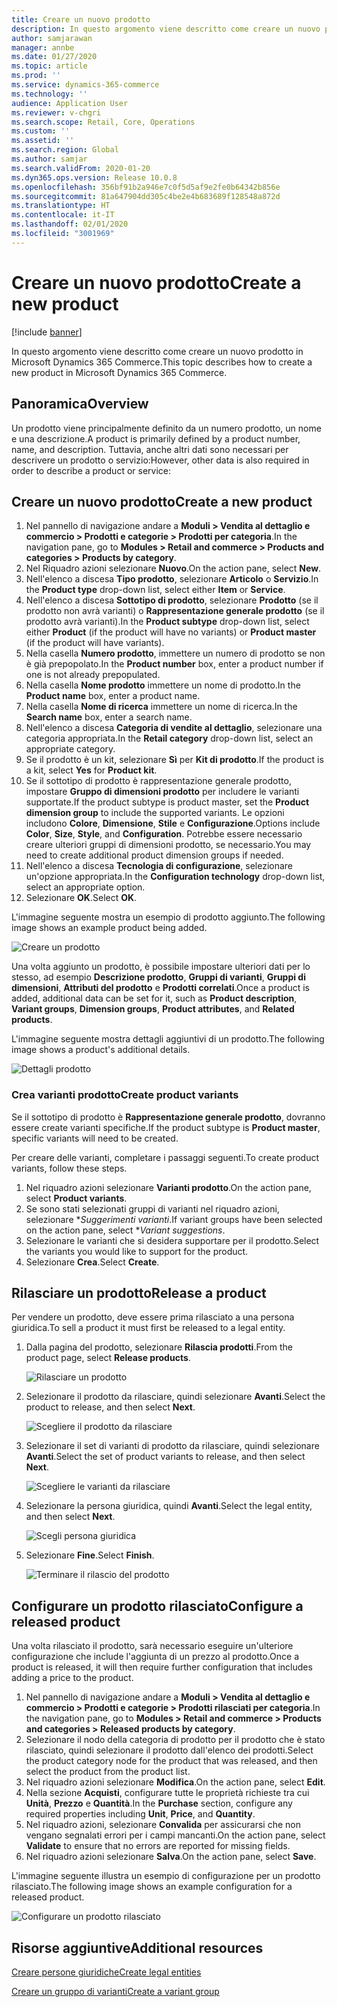 ```yaml
---
title: Creare un nuovo prodotto
description: In questo argomento viene descritto come creare un nuovo prodotto in Microsoft Dynamics 365 Commerce.
author: samjarawan
manager: annbe
ms.date: 01/27/2020
ms.topic: article
ms.prod: ''
ms.service: dynamics-365-commerce
ms.technology: ''
audience: Application User
ms.reviewer: v-chgri
ms.search.scope: Retail, Core, Operations
ms.custom: ''
ms.assetid: ''
ms.search.region: Global
ms.author: samjar
ms.search.validFrom: 2020-01-20
ms.dyn365.ops.version: Release 10.0.8
ms.openlocfilehash: 356bf91b2a946e7c0f5d5af9e2fe0b64342b856e
ms.sourcegitcommit: 81a647904dd305c4be2e4b683689f128548a872d
ms.translationtype: HT
ms.contentlocale: it-IT
ms.lasthandoff: 02/01/2020
ms.locfileid: "3001969"
---
```

# <a name="create-a-new-product"></a><span data-ttu-id="0d11c-103">Creare un nuovo prodotto</span><span class="sxs-lookup"><span data-stu-id="0d11c-103">Create a new product</span></span>


[!include [banner](includes/banner.md)]

<span data-ttu-id="0d11c-104">In questo argomento viene descritto come creare un nuovo prodotto in Microsoft Dynamics 365 Commerce.</span><span class="sxs-lookup"><span data-stu-id="0d11c-104">This topic describes how to create a new product in Microsoft Dynamics 365 Commerce.</span></span>

## <a name="overview"></a><span data-ttu-id="0d11c-105">Panoramica</span><span class="sxs-lookup"><span data-stu-id="0d11c-105">Overview</span></span>

<span data-ttu-id="0d11c-106">Un prodotto viene principalmente definito da un numero prodotto, un nome e una descrizione.</span><span class="sxs-lookup"><span data-stu-id="0d11c-106">A product is primarily defined by a product number, name, and description.</span></span> <span data-ttu-id="0d11c-107">Tuttavia, anche altri dati sono necessari per descrivere un prodotto o servizio:</span><span class="sxs-lookup"><span data-stu-id="0d11c-107">However, other data is also required in order to describe a product or service:</span></span>

## <a name="create-a-new-product"></a><span data-ttu-id="0d11c-108">Creare un nuovo prodotto</span><span class="sxs-lookup"><span data-stu-id="0d11c-108">Create a new product</span></span>

1. <span data-ttu-id="0d11c-109">Nel pannello di navigazione andare a **Moduli \> Vendita al dettaglio e commercio \> Prodotti e categorie \> Prodotti per categoria**.</span><span class="sxs-lookup"><span data-stu-id="0d11c-109">In the navigation pane, go to **Modules \> Retail and commerce \> Products and categories \> Products by category**.</span></span>
1. <span data-ttu-id="0d11c-110">Nel Riquadro azioni selezionare **Nuovo**.</span><span class="sxs-lookup"><span data-stu-id="0d11c-110">On the action pane, select **New**.</span></span>
1. <span data-ttu-id="0d11c-111">Nell'elenco a discesa **Tipo prodotto**, selezionare **Articolo** o **Servizio**.</span><span class="sxs-lookup"><span data-stu-id="0d11c-111">In the **Product type** drop-down list, select either **Item** or **Service**.</span></span>
1. <span data-ttu-id="0d11c-112">Nell'elenco a discesa **Sottotipo di prodotto**, selezionare **Prodotto** (se il prodotto non avrà varianti) o **Rappresentazione generale prodotto** (se il prodotto avrà varianti).</span><span class="sxs-lookup"><span data-stu-id="0d11c-112">In the **Product subtype** drop-down list, select either **Product** (if the product will have no variants) or **Product master** (if the product will have variants).</span></span>
1. <span data-ttu-id="0d11c-113">Nella casella **Numero prodotto**, immettere un numero di prodotto se non è già prepopolato.</span><span class="sxs-lookup"><span data-stu-id="0d11c-113">In the **Product number** box, enter a product number if one is not already prepopulated.</span></span>
1. <span data-ttu-id="0d11c-114">Nella casella **Nome prodotto** immettere un nome di prodotto.</span><span class="sxs-lookup"><span data-stu-id="0d11c-114">In the **Product name** box, enter a product name.</span></span>
1. <span data-ttu-id="0d11c-115">Nella casella **Nome di ricerca** immettere un nome di ricerca.</span><span class="sxs-lookup"><span data-stu-id="0d11c-115">In the **Search name** box, enter a search name.</span></span>
1. <span data-ttu-id="0d11c-116">Nell'elenco a discesa **Categoria di vendite al dettaglio**, selezionare una categoria appropriata.</span><span class="sxs-lookup"><span data-stu-id="0d11c-116">In the **Retail category** drop-down list, select an appropriate category.</span></span>
1. <span data-ttu-id="0d11c-117">Se il prodotto è un kit, selezionare **Sì** per **Kit di prodotto**.</span><span class="sxs-lookup"><span data-stu-id="0d11c-117">If the product is a kit, select **Yes** for **Product kit**.</span></span>
1. <span data-ttu-id="0d11c-118">Se il sottotipo di prodotto è rappresentazione generale prodotto, impostare **Gruppo di dimensioni prodotto** per includere le varianti supportate.</span><span class="sxs-lookup"><span data-stu-id="0d11c-118">If the product subtype is product master, set the **Product dimension group** to include the supported variants.</span></span> <span data-ttu-id="0d11c-119">Le opzioni includono **Colore**, **Dimensione**, **Stile** e **Configurazione**.</span><span class="sxs-lookup"><span data-stu-id="0d11c-119">Options include **Color**, **Size**, **Style**, and **Configuration**.</span></span> <span data-ttu-id="0d11c-120">Potrebbe essere necessario creare ulteriori gruppi di dimensioni prodotto, se necessario.</span><span class="sxs-lookup"><span data-stu-id="0d11c-120">You may need to create additional product dimension groups if needed.</span></span>
1. <span data-ttu-id="0d11c-121">Nell'elenco a discesa **Tecnologia di configurazione**, selezionare un'opzione appropriata.</span><span class="sxs-lookup"><span data-stu-id="0d11c-121">In the **Configuration technology** drop-down list, select an appropriate option.</span></span>
1. <span data-ttu-id="0d11c-122">Selezionare **OK**.</span><span class="sxs-lookup"><span data-stu-id="0d11c-122">Select **OK**.</span></span>

<span data-ttu-id="0d11c-123">L'immagine seguente mostra un esempio di prodotto aggiunto.</span><span class="sxs-lookup"><span data-stu-id="0d11c-123">The following image shows an example product being added.</span></span>

![Creare un prodotto](media/create-new-product.png)

<span data-ttu-id="0d11c-125">Una volta aggiunto un prodotto, è possibile impostare ulteriori dati per lo stesso, ad esempio **Descrizione prodotto**, **Gruppi di varianti**, **Gruppi di dimensioni**, **Attributi del prodotto** e **Prodotti correlati**.</span><span class="sxs-lookup"><span data-stu-id="0d11c-125">Once a product is added, additional data can be set for it, such as **Product description**, **Variant groups**, **Dimension groups**, **Product attributes**, and **Related products**.</span></span>

<span data-ttu-id="0d11c-126">L'immagine seguente mostra dettagli aggiuntivi di un prodotto.</span><span class="sxs-lookup"><span data-stu-id="0d11c-126">The following image shows a product's additional details.</span></span>

![Dettagli prodotto](media/create-new-product-2.png)

### <a name="create-product-variants"></a><span data-ttu-id="0d11c-128">Crea varianti prodotto</span><span class="sxs-lookup"><span data-stu-id="0d11c-128">Create product variants</span></span>

<span data-ttu-id="0d11c-129">Se il sottotipo di prodotto è **Rappresentazione generale prodotto**, dovranno essere create varianti specifiche.</span><span class="sxs-lookup"><span data-stu-id="0d11c-129">If the product subtype is **Product master**, specific variants will need to be created.</span></span> 

<span data-ttu-id="0d11c-130">Per creare delle varianti, completare i passaggi seguenti.</span><span class="sxs-lookup"><span data-stu-id="0d11c-130">To create product variants, follow these steps.</span></span>

1. <span data-ttu-id="0d11c-131">Nel riquadro azioni selezionare **Varianti prodotto**.</span><span class="sxs-lookup"><span data-stu-id="0d11c-131">On the action pane, select **Product variants**.</span></span>
1. <span data-ttu-id="0d11c-132">Se sono stati selezionati gruppi di varianti nel riquadro azioni, selezionare \**Suggerimenti varianti*.</span><span class="sxs-lookup"><span data-stu-id="0d11c-132">If variant groups have been selected on the action pane, select \**Variant suggestions*.</span></span>
1. <span data-ttu-id="0d11c-133">Selezionare le varianti che si desidera supportare per il prodotto.</span><span class="sxs-lookup"><span data-stu-id="0d11c-133">Select the variants you would like to support for the product.</span></span>
1. <span data-ttu-id="0d11c-134">Selezionare **Crea**.</span><span class="sxs-lookup"><span data-stu-id="0d11c-134">Select **Create**.</span></span>

## <a name="release-a-product"></a><span data-ttu-id="0d11c-135">Rilasciare un prodotto</span><span class="sxs-lookup"><span data-stu-id="0d11c-135">Release a product</span></span>

<span data-ttu-id="0d11c-136">Per vendere un prodotto, deve essere prima rilasciato a una persona giuridica.</span><span class="sxs-lookup"><span data-stu-id="0d11c-136">To sell a product it must first be released to a legal entity.</span></span>

1. <span data-ttu-id="0d11c-137">Dalla pagina del prodotto, selezionare **Rilascia prodotti**.</span><span class="sxs-lookup"><span data-stu-id="0d11c-137">From the product page, select **Release products**.</span></span>

    ![Rilasciare un prodotto](media/create-new-product-3.png)

1. <span data-ttu-id="0d11c-139">Selezionare il prodotto da rilasciare, quindi selezionare **Avanti**.</span><span class="sxs-lookup"><span data-stu-id="0d11c-139">Select the product to release, and then select **Next**.</span></span>

    ![Scegliere il prodotto da rilasciare](media/create-new-product-4.png)

1. <span data-ttu-id="0d11c-141">Selezionare il set di varianti di prodotto da rilasciare, quindi selezionare **Avanti**.</span><span class="sxs-lookup"><span data-stu-id="0d11c-141">Select the set of product variants to release, and then select **Next**.</span></span>

    ![Scegliere le varianti da rilasciare](media/create-new-product-5.png)

1. <span data-ttu-id="0d11c-143">Selezionare la persona giuridica, quindi **Avanti**.</span><span class="sxs-lookup"><span data-stu-id="0d11c-143">Select the legal entity, and then select **Next**.</span></span>

    ![Scegli persona giuridica](media/create-new-product-6.png)

1. <span data-ttu-id="0d11c-145">Selezionare **Fine**.</span><span class="sxs-lookup"><span data-stu-id="0d11c-145">Select **Finish**.</span></span>

    ![Terminare il rilascio del prodotto](media/create-new-product-7.png)

## <a name="configure-a-released-product"></a><span data-ttu-id="0d11c-147">Configurare un prodotto rilasciato</span><span class="sxs-lookup"><span data-stu-id="0d11c-147">Configure a released product</span></span>

<span data-ttu-id="0d11c-148">Una volta rilasciato il prodotto, sarà necessario eseguire un'ulteriore configurazione che include l'aggiunta di un prezzo al prodotto.</span><span class="sxs-lookup"><span data-stu-id="0d11c-148">Once a product is released, it will then require further configuration that includes adding a price to the product.</span></span>

1. <span data-ttu-id="0d11c-149">Nel pannello di navigazione andare a **Moduli \> Vendita al dettaglio e commercio \> Prodotti e categorie \> Prodotti rilasciati per categoria**.</span><span class="sxs-lookup"><span data-stu-id="0d11c-149">In the navigation pane, go to **Modules \> Retail and commerce \> Products and categories \> Released products by category**.</span></span>
1. <span data-ttu-id="0d11c-150">Selezionare il nodo della categoria di prodotto per il prodotto che è stato rilasciato, quindi selezionare il prodotto dall'elenco dei prodotti.</span><span class="sxs-lookup"><span data-stu-id="0d11c-150">Select the product category node for the product that was released, and then select the product from the product list.</span></span>
1. <span data-ttu-id="0d11c-151">Nel riquadro azioni selezionare **Modifica**.</span><span class="sxs-lookup"><span data-stu-id="0d11c-151">On the action pane, select **Edit**.</span></span>
1. <span data-ttu-id="0d11c-152">Nella sezione **Acquisti**, configurare tutte le proprietà richieste tra cui **Unità**, **Prezzo** e **Quantità**.</span><span class="sxs-lookup"><span data-stu-id="0d11c-152">In the **Purchase** section, configure any required properties including **Unit**, **Price**,  and **Quantity**.</span></span>
1. <span data-ttu-id="0d11c-153">Nel riquadro azioni, selezionare **Convalida** per assicurarsi che non vengano segnalati errori per i campi mancanti.</span><span class="sxs-lookup"><span data-stu-id="0d11c-153">On the action pane, select **Validate** to ensure that no errors are reported for missing fields.</span></span>
1. <span data-ttu-id="0d11c-154">Nel riquadro azioni selezionare **Salva**.</span><span class="sxs-lookup"><span data-stu-id="0d11c-154">On the action pane, select **Save**.</span></span>

<span data-ttu-id="0d11c-155">L'immagine seguente illustra un esempio di configurazione per un prodotto rilasciato.</span><span class="sxs-lookup"><span data-stu-id="0d11c-155">The following image shows an example configuration for a released product.</span></span>

![Configurare un prodotto rilasciato](media/create-new-product-8.png)

## <a name="additional-resources"></a><span data-ttu-id="0d11c-157">Risorse aggiuntive</span><span class="sxs-lookup"><span data-stu-id="0d11c-157">Additional resources</span></span>

[<span data-ttu-id="0d11c-158">Creare persone giuridiche</span><span class="sxs-lookup"><span data-stu-id="0d11c-158">Create legal entities</span></span>](channels-legal-entities.md)

[<span data-ttu-id="0d11c-159">Creare un gruppo di varianti</span><span class="sxs-lookup"><span data-stu-id="0d11c-159">Create a variant group</span></span>](create-variant-group.md) 
